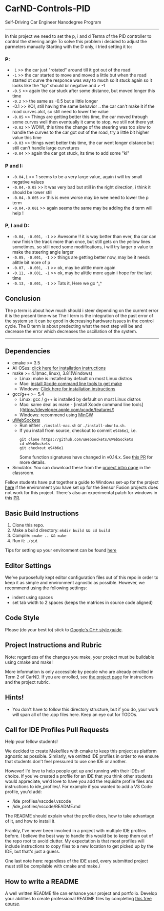# CarND-Controls-PID
Self-Driving Car Engineer Nanodegree Program

---
In this project we need to set the p, i and d Terma of the PID controller to control the steering angle
To solve this problem i decided to adjust the parmeters manually
Starting with the D only, i tried setting it to:
### P:
*  ` 1` >> the car just "rotated" around till it got out of the road
* `-1` >> the car started to move and moved a little but when the road started ot curve the responce was way to much so it stuck again
so it looks like the "kp" should br negative and > -1
* `-0.5` >> again the car stuck after some distance, but moved longer this time
* `-0.2` >> the same as -0.5 but a little longer
* -0.1 >> KO!, still having the same behavior .. the car can't make it if the road curves alot, so still need to lower the value
* `-0.05` >> Things are getting better this time, the car moved through some curves well then eventually it came to stop, we still not there yet
* `-0.02` >> WOW!, this time the change of the steering was too slow to handle the curves to the car got out of the road, try a little bit higher value this time
* `-0.03` >> things went better this time, the car went longer distance but still can't handle large curvetures
* `-0.04` >> again the car got stuck, its time to add some "ki"
### P and I:
* `-0.04,1` >> 1 seems to be a very large value, again i will try small negative values
* `-0.04,-0.05` >> it was very bad but still in the right direction, i think it should be lower still
* `-0.04,-0.005` >> this is even worse may be wee need to lower the p term
* `-0.04,-0.001` >> again seems the same may be adding the d term will help !
### P, I and D:
* `-0.04, -0.001, -1` >> Awesome !! it is way better than ever, tha car can now finish the track more than once, but still gets on the yellow lines sometimes, so still need some modifications, i will try larger p value to make the steering angle larger
* `-0.05, -0.001, -1` >> things are getting better now, may be it needs alittle bit more of p
* `-0.07, -0.001, -1` >> ok, may be alittle more again
* `-0.11, -0.001, -1` >> ok, may be alittle more again i hope for the last time
* `-0.13, -0.001, -1` >> Tats it, Here we go ^_^

## Conclusion
The p term is about how much should i steer depending on the current error it is the present time-wise
The I term is the integration of the past error of the system so it can be good in decreasing hardware issues in the control cycle.
The D term is about predecting what the next step will be and decrease the error which decreases the oscillation of the system.

---

## Dependencies

* cmake >= 3.5
 * All OSes: [click here for installation instructions](https://cmake.org/install/)
* make >= 4.1(mac, linux), 3.81(Windows)
  * Linux: make is installed by default on most Linux distros
  * Mac: [install Xcode command line tools to get make](https://developer.apple.com/xcode/features/)
  * Windows: [Click here for installation instructions](http://gnuwin32.sourceforge.net/packages/make.htm)
* gcc/g++ >= 5.4
  * Linux: gcc / g++ is installed by default on most Linux distros
  * Mac: same deal as make - [install Xcode command line tools]((https://developer.apple.com/xcode/features/)
  * Windows: recommend using [MinGW](http://www.mingw.org/)
* [uWebSockets](https://github.com/uWebSockets/uWebSockets)
  * Run either `./install-mac.sh` or `./install-ubuntu.sh`.
  * If you install from source, checkout to commit `e94b6e1`, i.e.
    ```
    git clone https://github.com/uWebSockets/uWebSockets 
    cd uWebSockets
    git checkout e94b6e1
    ```
    Some function signatures have changed in v0.14.x. See [this PR](https://github.com/udacity/CarND-MPC-Project/pull/3) for more details.
* Simulator. You can download these from the [project intro page](https://github.com/udacity/self-driving-car-sim/releases) in the classroom.

Fellow students have put together a guide to Windows set-up for the project [here](https://s3-us-west-1.amazonaws.com/udacity-selfdrivingcar/files/Kidnapped_Vehicle_Windows_Setup.pdf) if the environment you have set up for the Sensor Fusion projects does not work for this project. There's also an experimental patch for windows in this [PR](https://github.com/udacity/CarND-PID-Control-Project/pull/3).

## Basic Build Instructions

1. Clone this repo.
2. Make a build directory: `mkdir build && cd build`
3. Compile: `cmake .. && make`
4. Run it: `./pid`. 

Tips for setting up your environment can be found [here](https://classroom.udacity.com/nanodegrees/nd013/parts/40f38239-66b6-46ec-ae68-03afd8a601c8/modules/0949fca6-b379-42af-a919-ee50aa304e6a/lessons/f758c44c-5e40-4e01-93b5-1a82aa4e044f/concepts/23d376c7-0195-4276-bdf0-e02f1f3c665d)

## Editor Settings

We've purposefully kept editor configuration files out of this repo in order to
keep it as simple and environment agnostic as possible. However, we recommend
using the following settings:

* indent using spaces
* set tab width to 2 spaces (keeps the matrices in source code aligned)

## Code Style

Please (do your best to) stick to [Google's C++ style guide](https://google.github.io/styleguide/cppguide.html).

## Project Instructions and Rubric

Note: regardless of the changes you make, your project must be buildable using
cmake and make!

More information is only accessible by people who are already enrolled in Term 2
of CarND. If you are enrolled, see [the project page](https://classroom.udacity.com/nanodegrees/nd013/parts/40f38239-66b6-46ec-ae68-03afd8a601c8/modules/f1820894-8322-4bb3-81aa-b26b3c6dcbaf/lessons/e8235395-22dd-4b87-88e0-d108c5e5bbf4/concepts/6a4d8d42-6a04-4aa6-b284-1697c0fd6562)
for instructions and the project rubric.

## Hints!

* You don't have to follow this directory structure, but if you do, your work
  will span all of the .cpp files here. Keep an eye out for TODOs.

## Call for IDE Profiles Pull Requests

Help your fellow students!

We decided to create Makefiles with cmake to keep this project as platform
agnostic as possible. Similarly, we omitted IDE profiles in order to we ensure
that students don't feel pressured to use one IDE or another.

However! I'd love to help people get up and running with their IDEs of choice.
If you've created a profile for an IDE that you think other students would
appreciate, we'd love to have you add the requisite profile files and
instructions to ide_profiles/. For example if you wanted to add a VS Code
profile, you'd add:

* /ide_profiles/vscode/.vscode
* /ide_profiles/vscode/README.md

The README should explain what the profile does, how to take advantage of it,
and how to install it.

Frankly, I've never been involved in a project with multiple IDE profiles
before. I believe the best way to handle this would be to keep them out of the
repo root to avoid clutter. My expectation is that most profiles will include
instructions to copy files to a new location to get picked up by the IDE, but
that's just a guess.

One last note here: regardless of the IDE used, every submitted project must
still be compilable with cmake and make./

## How to write a README
A well written README file can enhance your project and portfolio.  Develop your abilities to create professional README files by completing [this free course](https://www.udacity.com/course/writing-readmes--ud777).

